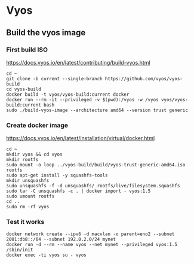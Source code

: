 # Vyos

## Build the vyos image

### First build ISO

https://docs.vyos.io/en/latest/contributing/build-vyos.html

```
cd ~
git clone -b current --single-branch https://github.com/vyos/vyos-build
cd vyos-build
docker build -t vyos/vyos-build:current docker
docker run --rm -it --privileged -v $(pwd):/vyos -w /vyos vyos/vyos-build:current bash
sudo ./build-vyos-image --architecture amd64 --version trust generic
```

### Create docker image

https://docs.vyos.io/en/latest/installation/virtual/docker.html

```
cd ~
mkdir vyos && cd vyos
mkdir rootfs
sudo mount -o loop ../vyos-build/build/vyos-trust-generic-amd64.iso rootfs
sudo apt-get install -y squashfs-tools
mkdir unsquashfs
sudo unsquashfs -f -d unsquashfs/ rootfs/live/filesystem.squashfs
sudo tar -C unsquashfs -c . | docker import - vyos:1.5
sudo umount rootfs
cd ..
sudo rm -rf vyos
```

### Test it works

```
docker network create --ipv6 -d macvlan -o parent=eno2 --subnet 2001:db8::/64 --subnet 192.0.2.0/24 mynet
docker run -d --rm --name vyos --net mynet --privileged vyos:1.5 /sbin/init
docker exec -ti vyos su - vyos
```

